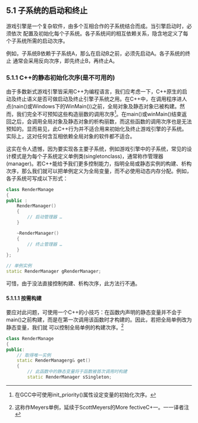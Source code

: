 ## 5.1 子系统的启动和终止

游戏引擎是一个复杂软件，由多个互相合作的子系统结合而成。当引擎启动时，必须依次 配置及初始化每个子系统。各子系统间的相互依赖关系，隐含地定义了每个子系统所需的启动次序。


例如，子系统B依赖于子系统A，那么在启动B之前，必须先启动A。各子系统的终止 通常会采用反向次序，即先终止B，再终止A。

### 5.1.1 C++的静态初始化次序(是不可用的)
由于多数新式游戏引擎皆采用C++为编程语言，我们应考虑一下，C++原生的启动及终止语义是否可做启动及终止引擎子系统之用。在C++中，在调用程序进人点(nain()或Windows下的WinMain())之前，全局对象及静态对象已被构建。然而，我们完全不可预知这些构造丽数的调用次序[^1]。在main()或winMain()结束返回之后，会调用全局对象及静态对象的析构丽数，而这些函数的调用次序也是无法预知的。显而易见，此C++行为并不适合用来初始化及终止游戏引擎的子系统。实际上，这对任何含互相依赖全局对象的软件都不适合。

[^1]:在GCC中可使用init_priority()属性设定变量的初始化次序。

这实在令人遗憾，因为要实现各主要子系统，例如游戏引擎中的子系统，常见的设计模式是为每个子系统定义单例类(singletonclass)，通常称作管理器(manager)。若C++能给予我们更多控制能力，指明全局或静态实例的构建、析构次序，那么我们就可以把单例定义为全局变量，而不必使用动态内存分配。例如，各子系统可写成以下形式：

```cpp
class RenderManage
{
public :
	RenderManager()
	{
		// 启动管理器 …
	}

	~RenderManager()
	{
		// 终止管理器 …
	}
};

// 单例实例
static RenderManager gRenderManager;
```
可惜，由于没法直接控制构建、析构次序，此方法行不通。

#### 5.1.1.1 按需构建

要应对此问题，可使用一个C++的小技巧：在函数内声明的静态变量并不会于main()之前构建，而是在第一次调用该函数时才构建的。因此，若把全局单例改为静态变量，我们就 可以控制全局单例的构建次序。[^2]

[^2]:这称作Meyers单例，延续于ScottMeyers的More fectiveC+一。一一译者注

```cpp
class RenderManage 
{
public:
    // 取得唯一实例 
    static RenderManagerg& get() 
    { 
        // 此函数中的静态变量将于函数被首次调用时构建 
        static RenderManager sSingleton;


```